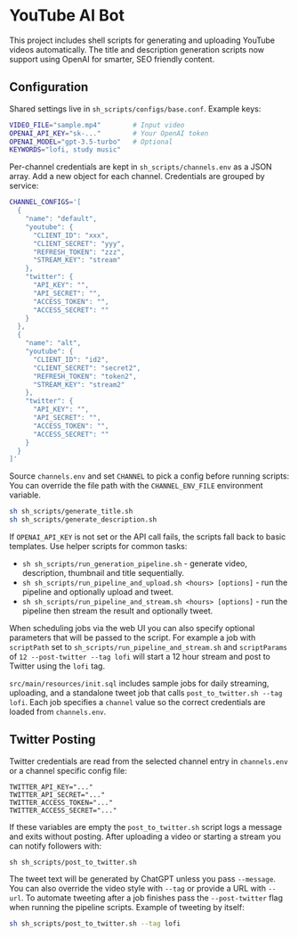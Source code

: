 # YouTube AI Bot

This project includes shell scripts for generating and uploading YouTube videos automatically. The title and description generation scripts now support using OpenAI for smarter, SEO friendly content.

## Configuration
Shared settings live in `sh_scripts/configs/base.conf`. Example keys:

```bash
VIDEO_FILE="sample.mp4"        # Input video
OPENAI_API_KEY="sk-..."        # Your OpenAI token
OPENAI_MODEL="gpt-3.5-turbo"   # Optional
KEYWORDS="lofi, study music"
```

Per-channel credentials are kept in `sh_scripts/channels.env` as a JSON array.
Add a new object for each channel. Credentials are grouped by service:

```bash
CHANNEL_CONFIGS='[
  {
    "name": "default",
    "youtube": {
      "CLIENT_ID": "xxx",
      "CLIENT_SECRET": "yyy",
      "REFRESH_TOKEN": "zzz",
      "STREAM_KEY": "stream"
    },
    "twitter": {
      "API_KEY": "",
      "API_SECRET": "",
      "ACCESS_TOKEN": "",
      "ACCESS_SECRET": ""
    }
  },
  {
    "name": "alt",
    "youtube": {
      "CLIENT_ID": "id2",
      "CLIENT_SECRET": "secret2",
      "REFRESH_TOKEN": "token2",
      "STREAM_KEY": "stream2"
    },
    "twitter": {
      "API_KEY": "",
      "API_SECRET": "",
      "ACCESS_TOKEN": "",
      "ACCESS_SECRET": ""
    }
  }
]'
```
Source `channels.env` and set `CHANNEL` to pick a config before running scripts:
You can override the file path with the `CHANNEL_ENV_FILE` environment variable.

```bash
sh sh_scripts/generate_title.sh
sh sh_scripts/generate_description.sh
```

If `OPENAI_API_KEY` is not set or the API call fails, the scripts fall back to basic templates.
Use helper scripts for common tasks:

- `sh sh_scripts/run_generation_pipeline.sh` - generate video, description, thumbnail and title sequentially.
- `sh sh_scripts/run_pipeline_and_upload.sh <hours> [options]` - run the pipeline and optionally upload and tweet.
- `sh sh_scripts/run_pipeline_and_stream.sh <hours> [options]` - run the pipeline then stream the result and optionally tweet.


When scheduling jobs via the web UI you can also specify optional parameters that
will be passed to the script. For example a job with `scriptPath` set to
`sh_scripts/run_pipeline_and_stream.sh` and `scriptParams` of `12 --post-twitter --tag lofi` will start a
12 hour stream and post to Twitter using the `lofi` tag.

`src/main/resources/init.sql` includes sample jobs for daily streaming, uploading,
and a standalone tweet job that calls `post_to_twitter.sh --tag lofi`. Each job
specifies a `channel` value so the correct credentials are loaded from
`channels.env`.

## Twitter Posting
Twitter credentials are read from the selected channel entry in `channels.env` or a channel specific config file:
```
TWITTER_API_KEY="..."
TWITTER_API_SECRET="..."
TWITTER_ACCESS_TOKEN="..."
TWITTER_ACCESS_SECRET="..."
```
If these variables are empty the `post_to_twitter.sh` script logs a message and exits without posting.
After uploading a video or starting a stream you can notify followers with:
```
sh sh_scripts/post_to_twitter.sh
```
The tweet text will be generated by ChatGPT unless you pass `--message`.
You can also override the video style with `--tag` or provide a URL with `--url`.
To automate tweeting after a job finishes pass the `--post-twitter` flag when running the pipeline scripts.
Example of tweeting by itself:
```bash
sh sh_scripts/post_to_twitter.sh --tag lofi
```
